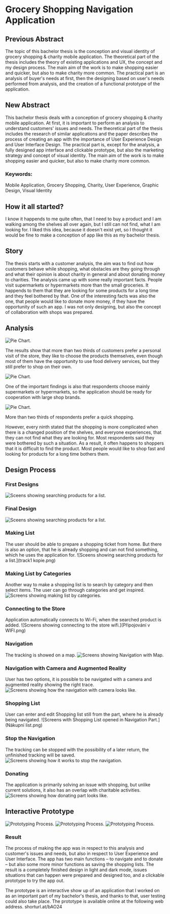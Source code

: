 <!-- Add an *optional* hero image to provide visual context. -->

# Grocery Shopping Navigation Application

## Previous Abstract
The topic of this bachelor thesis is the conception and visual identity of grocery shopping & charity mobile application. The theoretical part of the thesis includes the theory of existing applications and UX, the concept and my design process. The main aim of the work is to make shopping easier and quicker, but also to make charity more common. The practical part is an analysis of buyer's needs at first, then the designing based on user's needs performed from analysis, and the creation of a functional prototype of the application. 

## New Abstract
This bachelor thesis deals with a conception of grocery shopping & charity mobile application. At first, it is important to perform an analysis to understand customers' issues and needs. The theoretical part of the thesis includes the research of similar applications and the paper describes the process of creating an app with the importance of User Experience Design and User Interface Design. The practical part is, except for the analysis, a fully designed app interface and clickable prototype, but also the marketing strategy and concept of visual identity. The main aim of the work is to make shopping easier and quicker, but also to make charity more common.

### Keywords: 
Mobile Application, Grocery Shopping, Charity, User Experience, Graphic Design, Visual Identity

## How it all started?
I know it happends to me quite often, that I need to buy a product and I am walking among the shelves all over again, but I still can not find, what I am looking for. I liked this idea, because it doesn't exist yet, so I thought it would be fine to make a conception of app like this as my bachelor thesis.

## Story
The thesis starts with a customer analysis, the aim was to find out how customers behave while shopping, what obstacles are they going through and what their opinion is about charity in general and about donating money to charities. The analysis came up with some really important facts. People visit supermarkets or hypermarkets more than the small groceries. It happends to them that they are looking for some products for a long time and they feel bothered by that. One of the interesting facts was also the one, that people would like to donate more money, if they have the opportunity of such an app. I was not only designing, but also the concept of collaboration with shops was prepared.

## Analysis
![Pie Chart.](Graph1.jpg)

The results show that more than two thirds of customers prefer a personal visit of the store, they like to choose the products themselves, even though most of them have the opportunity to use food delivery services, but they still prefer to shop on their own.

![Pie Chart.](Graph2.jpg)

One of the important findings is also that respondents choose mainly supermarkets or hypermarkets, so the application should be ready for cooperation with large shop brands.

![Pie Chart.](Graph3.jpg)

More than two thirds of respondents prefer a quick shopping.

However, every ninth stated that the shopping is more complicated when there is a changed position of the shelves, and everyone experiences, that they can not find what they are looking for. Most respondents said they were bothered by such a situation. As a result, it often happens to shoppers that it is difficult to find the product. Most people would like to shop fast and looking for products for a long time bothers them.

## Design Process
### First Designs
![Sceens showing searching products for a list.](first-design.png)

### Final Design
![Sceens showing searching products for a list.](final-design.png)

### Making List
The user should be able to prepare a shopping ticket from home. But there is also an option, that he is already shopping and can not find something, which he uses the application for. 
![Sceens showing searching products for a list.](track1 kopie.png)

### Making List by Categories
Another way to make a shopping list is to search by category and then select items. The user can go through categories and get inspired.
![Screens showing making list by categories.](Kategorie2.png)

### Connecting to the Store
Application automatically connects to Wi-Fi, when the searched product is added.
![Screens showing connecting to the store wifi.](Připojování v WIFI.png)

### Navigation
The tracking is showed on a map.
![Screens showing Navigation with Map.](Mapa.png)

### Navigation with Camera and Augmented Reality
User has two options, it is possible to be navigated with a camera and augmented reality showing the right trace.
![Screens showing how the navigation with camera looks like.](Kamera.png)

### Shopping List
User can enter and edit Shopping list still from the part, where he is already being navigated.
![Screens with Shopping List opened in Navigation Part.](Nákupní list.png)

### Stop the Navigation
The tracking can be stopped with the possibility of a later return, the unfinished tracking will be saved.
![Screens showing how it works to stop the navigation.](Prerušit.png)

### Donating
The application is primarily solving an issue with shopping, but unlike current solutions, it also has an overlap with charitable activities.
![Screens showing how donating part looks like.](Přispívání.png)

## Interactive Prototype
![Prototyping Process.](prototyping.png)
![Prototyping Process.](prototyping1.png)
![Prototyping Process.](prototyping2.png)

### Result
The process of making the app was in respect to this analysis and customer's issues and needs, but also in respect to User Experience and User Interface. The app has two main functions – to navigate and to donate – but also some more minor functions as saving the shopping lists. The result is a completely finished design in light and dark mode, issues situations that can happen were prepared and designed too, and a clickable prototype to try the app out.

The prototype is an interactive show up of an application that I worked on as an important part of my bachelor's thesis, and thanks to that, user testing could also take place. The prototype is available online at the following web address.
shorturl.at/bAO24


